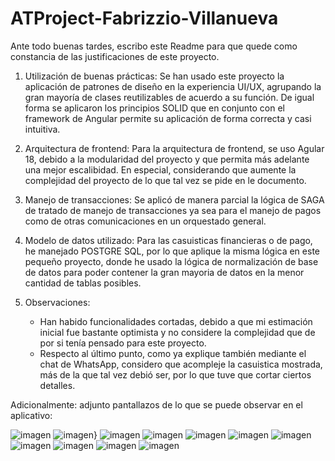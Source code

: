 # ATProject-Fabrizzio-Villanueva

Ante todo buenas tardes, escribo este Readme para que quede como constancia de las justificaciones de este proyecto.

1. Utilización de buenas prácticas: Se han usado este proyecto la aplicación de patrones de diseño en la experiencia UI/UX, agrupando la gran mayoría de clases reutilizables de acuerdo a su función. De igual forma se aplicaron los principios SOLID que en conjunto con el framework de Angular permite su aplicación de forma correcta y casi intuitiva.

2. Arquitectura de frontend: Para la arquitectura de frontend, se uso Agular 18, debido a la modularidad del proyecto y que permita más adelante una mejor escalibidad. En especial, considerando que aumente la complejidad del proyecto de lo que tal vez se pide en le documento.

3. Manejo de transacciones: Se aplicó de manera parcial la lógica de SAGA de tratado de manejo de transacciones ya sea para el manejo de pagos como de otras comunicaciones en un orquestado general.
  
4. Modelo de datos utilizado: Para las casuisticas financieras o de pago, he manejado POSTGRE SQL, por lo que aplique la misma lógica en este pequeño proyecto, donde he usado la lógica de normalización de base de datos para poder contener la gran mayoria de datos en la menor cantidad de tablas posibles.

5. Observaciones:
      - Han habido funcionalidades cortadas, debido a que mi estimación inicial fue bastante optimista y no considere la complejidad que de por si tenía pensado para este proyecto.
      - Respecto al último punto, como ya explique también mediante el chat de WhatsApp, considero que acompleje la casuistica mostrada, más de la que tal vez debió ser, por lo que tuve que cortar ciertos detalles.
  
Adicionalmente: adjunto pantallazos de lo que se puede observar en el aplicativo:

![imagen](https://github.com/user-attachments/assets/922b1118-65d4-48e9-9490-0e9ada01be62)
![imagen](https://github.com/user-attachments/assets/c996683c-cd7f-49ff-8f1a-db85da057e6a)}
![imagen](https://github.com/user-attachments/assets/74eaf67c-408e-41c7-a133-856f3147123f)
![imagen](https://github.com/user-attachments/assets/04ec6de5-03e2-4ed1-a82b-5f0b0b920014)
![imagen](https://github.com/user-attachments/assets/0bcbfe6c-04ee-4c7b-bb44-d8d80f8c0ddd)
![imagen](https://github.com/user-attachments/assets/6e000542-24e1-4992-af0a-3293333f2731)
![imagen](https://github.com/user-attachments/assets/89c54c9f-22ac-407a-b045-83f8c74092d0)
![imagen](https://github.com/user-attachments/assets/28bd5385-044a-4d3c-bebf-921c5a2b3a59)
![imagen](https://github.com/user-attachments/assets/277a004f-297f-41a8-afad-18112912f86a)
![imagen](https://github.com/user-attachments/assets/2a8d0955-f131-49bf-b6bd-6e02ca326128)
![imagen](https://github.com/user-attachments/assets/42170bba-cf8d-4de7-ac2b-fd3f27a78ac5)
